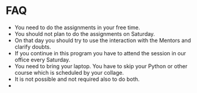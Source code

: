 # FAQ

* You need to do the assignments in your free time. 
* You should not plan to do the assignments on Saturday. 
* On that day you should try to use the interaction with the Mentors and clarify doubts.
* If you continue in this program you have to attend the session in our office every Saturday. 
* You need to bring your laptop. You have to skip your Python or other course which is scheduled by your collage.
* It is not possible and not required also to do both.
* 
